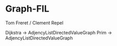 # Graph-FIL

Tom Freret / Clement Repel


Dijkstra ->  AdjencyListDirectedValueGraph
Prim ->  AdjencyListDirectedValueGraph